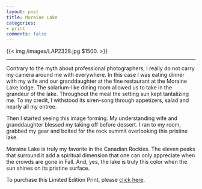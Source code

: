 ```yaml
---
layout: post
title: Moraine Lake
categories: 
- print
comments: false
---
```

{{<  img /images/LAP2328.jpg $1500.  >}}

---

Contrary to the myth about professional photographers, I really do not carry my camera around me with everywhere. In this case I was eating dinner with my wife and our granddaughter at the fine restaurant at the Moraine Lake lodge. The solarium-like dining room allowed us to take in the grandeur of the lake. Throughout the meal the setting sun kept tantalizing me. To my credit, I withstood its siren-song through appetizers, salad and nearly all my entree. 

Then I started seeing this image forming. My understanding wife and granddaughter blessed my taking off before dessert. I ran to my room, grabbed my gear and bolted for the rock summit overlooking this pristine lake. 

Moraine Lake is truly my favorite in the Canadian Rockies. The eleven peaks that surround it add a spiritual dimension that one can only appreciate when the crowds are gone in Fall. And, yes, the lake is truly this color when the sun shines on its pristine surface.  

To purchase this Limited Edition Print, please [click here](http://shop.lesterpickerphoto.com/page/502).